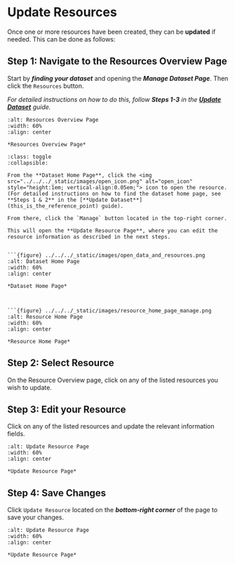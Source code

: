 # Update Resources
Once one or more resources have been created, they can be **updated** if needed.
This can be done as follows:

## Step 1: Navigate to the Resources Overview Page
Start by ***finding your dataset*** and opening the ***Manage Dataset Page***. Then click the `Resources` button.

_For detailed instructions on how to do this, follow **Steps 1-3** in the [**Update Dataset**](this_is_the_reference_point) guide._


```{figure} ../../../_static/images/resource_overview_page.png
:alt: Resources Overview Page
:width: 60%
:align: center

*Resources Overview Page*

```


```{admonition} Alternatively Way to Access the Resource(s)
:class: toggle
:collapsible:

From the **Dataset Home Page**, click the <img src="../../../_static/images/open_icon.png" alt="open_icon" style="height:1em; vertical-align:0.05em;"> icon to open the resource.
(For detailed instructions on how to find the dataset home page, see **Steps 1 & 2** in the [**Update Dataset**](this_is_the_reference_point) guide).

From there, click the `Manage` button located in the top-right corner.

This will open the **Update Resource Page**, where you can edit the resource information as described in the next steps.


```{figure} ../../../_static/images/open_data_and_resources.png
:alt: Dataset Home Page
:width: 60%
:align: center

*Dataset Home Page*



```{figure} ../../../_static/images/resource_home_page_manage.png
:alt: Resource Home Page
:width: 60%
:align: center

*Resource Home Page*

```


## Step 2: Select Resource
On the Resource Overview page, click on any of the listed resources you wish to update.



## Step 3: Edit your Resource
Click on any of the listed resources and update the relevant information fields.

```{figure} ../../../_static/images/update_resource_page.png
:alt: Update Resource Page
:width: 60%
:align: center

*Update Resource Page*

```


## Step 4: Save Changes
Click `Update Resource` located on the ***bottom-right corner*** of the page to save your changes.

```{figure} ../../../_static/images/update_resource_button.png
:alt: Update Resource Page
:width: 60%
:align: center

*Update Resource Page*

```

